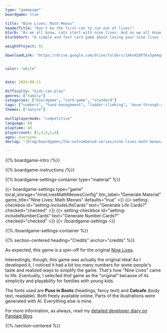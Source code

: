 ```yaml
---
type: "gamepage"
boardgame: true

title: "Nine Lives: Math Meows"
headerTitle: "Don't be the first cat to run out of lives!"
blurb: "As we all know, cats start with nine lives. And as we all know, being unable to play a card makes you lose a life. Don't lose them all!"
blurbShort: "A simple and fast card game about losing your nine lives less quickly than all the other players."

weightProject: 91

downloadLink: "https://drive.google.com/drive/folders/1kKuH20FTKx5pm4qy_dqdNgt79iDSJwYp"


color: "white"


date: 2024-09-11

difficulty: "kids-can-play"
genres: ["family"]
categories: ["boardgame", "card-game", "standard"]
tags: ["numbers", "hand-management", "ladder-climbing", "move-through-all", "turn-based", "player-powers"]
themes: ["nature"]

multiplayermode: "competitive"
language: EN
playtime: 40
playercount: [2,3,4,5,6]
ages: everyone
devlog: "/blog/boardgames/the-outnumbered-series/nine-lives-math-meows/"

---
```


<div class="bg-cats"></div>

{{% boardgame-intro /%}}

{{% boardgame-instructions /%}}

{{% boardgame-settings-container type="material" %}}

{{< boardgame-settings type="game" local_storage="nineLivesMathMeowsConfig" btn_label="Generate Material" game_title="Nine Lives: Math Meows" defaults="true" >}}
  {{< setting-checkbox id="setting-includeLifeCards" text="Generate Life Cards?" checked="checked" >}}
  {{< setting-checkbox id="setting-includeNumberCards" text="Generate Number Cards?" checked="checked" >}}
{{< /boardgame-settings >}}

{{% /boardgame-settings-container %}}

{{% section-centered heading="Credits" anchor="credits" %}}

As expected, this game is a spin-off for the original [Nine Lives](/the-outnumbered-series/count-to/nine-lives/).

Interestingly, though, this game was actually the original idea! As I developed it, I noticed it had a bit too many numbers for some people's taste and realized ways to simplify the game. That's how "Nine Lives" came to life. Eventually, I selected _that_ game as the "original" because of its simplicity and playability for families with young kids.

The fonts used are **Puss in Boots** (headings, fancy text) and **Catcafe** (body text, readable). Both freely available online. Parts of the illustrations were generated with AI. Everything else is mine.

For more information, as always, read my [detailed developer diary on Pandaqi Blog](/blog/boardgames/the-outnumbered-series/nine-lives-math-meows/).

{{% /section-centered %}}